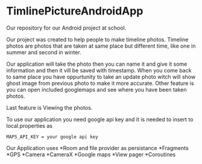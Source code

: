 # TimlinePictureAndroidApp
Our repository for our Android project at school.

Our project was created to help people to make timeline photos.
Timeline photos are photos that are taken at same place but different time, like one in summer and second in winter.

Our application will take the photo then you can name it and give it some information and then it vill be saved with timestamp.
When you come back to same place you have oppurtunity to take an update photo witch will show ghost image from previous photo to make it more accurate.
Other feature is you can open included googlemaps and see where you have been taken photos.

Last feature is Viewing the photos.

To use our application you need google api key
and it is needed to insert to local.properties as 

    MAPS_API_KEY = your google api key





Our Application uses
*Room and file provider as persistance
*Fragments
*GPS
*Camera
*CameraX
*Google maps
*View pager
*Coroutines
